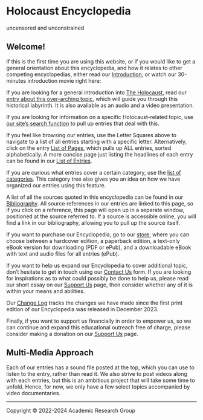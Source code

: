 # Holocaust Encyclopedia

uncensored and unconstrained

## Welcome!

If this is the first time you are using this website, or if you would like to get a general orientation about this encyclopedia, and how it relates to other competing encyclopedias, either read our  [Introduction](https://encyclopedia.historiography-project.com/introduction/index.html), or watch our 30-minutes introduction movie right here:

If you are looking for a general introduction into  [The Holocaust](https://encyclopedia.historiography-project.com/h/holocaust-the/index.html), read our  [entry about this over-arching topic](https://encyclopedia.historiography-project.com/h/holocaust-the/index.html), which will guide you through this historical labyrinth. It is also available as an audio and a video presentation.

If you are looking for information on a specific Holocaust-related topic, use  [our site’s search function](https://encyclopedia.historiography-project.com/search/index.html) to pull up entries that deal with this.

If you feel like browsing our entries, use the Letter Squares above to navigate to a list of all entries starting with a specific letter. Alternatively, click on the entry  [List of Pages](https://encyclopedia.historiography-project.com/list-of-pages/index.html), which pulls up ALL entries, sorted alphabetically. A more concise page just listing the headlines of each entry can be found in our  [List of Entries](https://encyclopedia.historiography-project.com/list-of-entries/index.html).

If you are curious what entries cover a certain category, use the  [list of categories](https://encyclopedia.historiography-project.com/cross-references/index.html). This category tree also gives you an idea on how we have organized our entries using this feature.

A list of all the sources quoted in this encyclopedia can be found in our  [Bibliography](https://encyclopedia.historiography-project.com/bibliography/index.html). All source references in our entries are linked to this page, so if you click on a reference, this page will open up in a separate window, positioned at the source referred to. If a source is accessible online, you will find a link in our bibliography, allowing you to pull up the source itself.

If you want to purchase our Encyclopedia, go to our  [store](https://holocaustencyclopedia.com/product/holocaust-encyclopedia/), where you can choose between a hardcover edition, a paperback edition, a text-only eBook version for downloading (PDF or ePub), and a downloadable eBook with text and audio files for all entries (ePub).

If you want to help us expand our Encyclopedia to cover additional topic, don’t hesitate to get in touch using our  [Contact Us](https://holocaustencyclopedia.com/contact-us/) form. If you are looking for inspirations as to what could possibly be done to help us, please read our short essay on our  [Support Us](https://holocaustencyclopedia.com/support-us/) page, then consider whether any of it is within your means and abilities.

Our  [Change Log](https://encyclopedia.historiography-project.com/change-log/index.html) tracks the changes we have made since the first print edition of our Encyclopedia was released in December 2023.

Finally, if you want to support us financially in order to empower us, so we can continue and expand this educational outreach free of charge, please consider making a donation on our  [Support Us](https://holocaustencyclopedia.com/support-us/) page.

## Multi-Media Approach

Each of our entries has a sound file posted at the top, which you can use to listen to the entry, rather than read it. We also strive to post videos along with each entries, but this is an ambitious project that will take some time to unfold. Hence, for now, we only have a few select topics accompanied by video documentaries.

---

Copyright © 2022-2024 Academic Research Group
